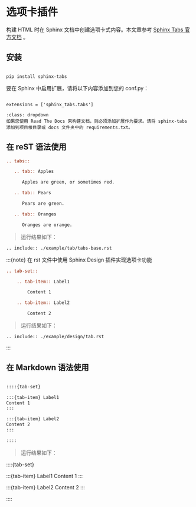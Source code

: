 
# 选项卡插件


构建 HTML 时在 Sphinx 文档中创建选项卡式内容。本文章参考 [Sphinx Tabs 官方文档](https://sphinx-tabs.readthedocs.io/en/latest/) 。

## 安装

```{code-block} 

pip install sphinx-tabs
```

要在 Sphinx 中启用扩展，请将以下内容添加到您的 conf.py：

```{code-block} python

extensions = ['sphinx_tabs.tabs']
```


```{note} Read The Docs 来构建文档时的注意事项
:class: dropdown
如果您使用 Read The Docs 来构建文档，则必须添加扩展作为要求。请将 sphinx-tabs 添加到项目根目录或 docs 文件夹中的 requirements.txt。
```

## 在 reST 语法使用

```rest
.. tabs::

   .. tab:: Apples

      Apples are green, or sometimes red.

   .. tab:: Pears

      Pears are green.

   .. tab:: Oranges

      Oranges are orange.
```

> 运行结果如下：

```{eval-rst}
.. include:: ./example/tab/tabs-base.rst
```


:::{note} 在 rst 文件中使用 Sphinx Design 插件实现选项卡功能

```rest
.. tab-set::

    .. tab-item:: Label1

        Content 1

    .. tab-item:: Label2

        Content 2
```


> 运行结果如下：

```{eval-rst}
.. include:: ./example/design/tab.rst
```

<!-- //todo 添加链接向 design 笔记的 -->

:::



## 在 Markdown 语法使用

```markdown

::::{tab-set}

:::{tab-item} Label1
Content 1
:::

:::{tab-item} Label2
Content 2
:::

::::

```

> 运行结果如下：

::::{tab-set}

:::{tab-item} Label1
Content 1
:::

:::{tab-item} Label2
Content 2
:::

::::
